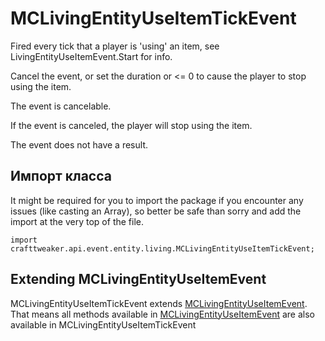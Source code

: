 # MCLivingEntityUseItemTickEvent

Fired every tick that a player is 'using' an item, see LivingEntityUseItemEvent.Start for info.

 Cancel the event, or set the duration or <= 0 to cause the player to stop using the item.

The event is cancelable.

If the event is canceled, the player will stop using the item.

The event does not have a result.



## Импорт класса

It might be required for you to import the package if you encounter any issues (like casting an Array), so better be safe than sorry and add the import at the very top of the file.
```zenscript
import crafttweaker.api.event.entity.living.MCLivingEntityUseItemTickEvent;
```


## Extending MCLivingEntityUseItemEvent

MCLivingEntityUseItemTickEvent extends [MCLivingEntityUseItemEvent](/vanilla/api/event/entity/living/MCLivingEntityUseItemEvent). That means all methods available in [MCLivingEntityUseItemEvent](/vanilla/api/event/entity/living/MCLivingEntityUseItemEvent) are also available in MCLivingEntityUseItemTickEvent

